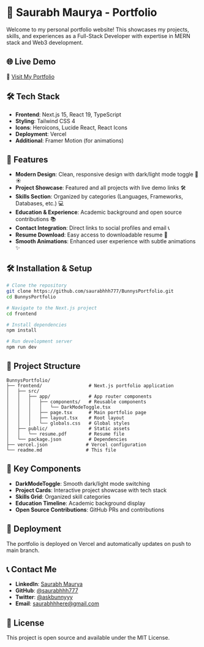 # 🚀 Saurabh Maurya - Portfolio

Welcome to my personal portfolio website! This showcases my projects, skills, and experiences as a Full-Stack Developer with expertise in MERN stack and Web3 development.

## 🌐 Live Demo
🔗 [Visit My Portfolio](https://www.asksaurabh.xyz/)

## 🛠 Tech Stack
- **Frontend**: Next.js 15, React 19, TypeScript
- **Styling**: Tailwind CSS 4
- **Icons**: Heroicons, Lucide React, React Icons
- **Deployment**: Vercel
- **Additional**: Framer Motion (for animations)



## 🚀 Features
- **Modern Design**: Clean, responsive design with dark/light mode toggle 🌙☀️
- **Project Showcase**: Featured and all projects with live demo links 🛠️
- **Skills Section**: Organized by categories (Languages, Frameworks, Databases, etc.) 💻
- **Education & Experience**: Academic background and open source contributions 📚
- **Contact Integration**: Direct links to social profiles and email 📞
- **Resume Download**: Easy access to downloadable resume 📄
- **Smooth Animations**: Enhanced user experience with subtle animations ✨

## 🛠 Installation & Setup
```bash
# Clone the repository
git clone https://github.com/saurabhhh777/BunnysPortfolio.git
cd BunnysPortfolio

# Navigate to the Next.js project
cd frontend

# Install dependencies
npm install

# Run development server
npm run dev
```

## 📁 Project Structure
```
BunnysPortfolio/
├── frontend/                 # Next.js portfolio application
│   ├── src/
│   │   ├── app/              # App router components
│   │   │   ├── components/   # Reusable components
│   │   │   │   └── DarkModeToggle.tsx
│   │   │   ├── page.tsx      # Main portfolio page
│   │   │   ├── layout.tsx    # Root layout
│   │   │   └── globals.css   # Global styles
│   ├── public/               # Static assets
│   │   └── resume.pdf        # Resume file
│   └── package.json          # Dependencies
├── vercel.json              # Vercel configuration
└── readme.md                # This file
```

## 🎨 Key Components
- **DarkModeToggle**: Smooth dark/light mode switching
- **Project Cards**: Interactive project showcase with tech stack
- **Skills Grid**: Organized skill categories
- **Education Timeline**: Academic background display
- **Open Source Contributions**: GitHub PRs and contributions

## 🚀 Deployment
The portfolio is deployed on Vercel and automatically updates on push to main branch.

## 📞 Contact Me
- **LinkedIn**: [Saurabh Maurya](https://www.linkedin.com/in/saurabh-maurya-92b727245/)
- **GitHub**: [@saurabhhh777](https://github.com/saurabhhh777)
- **Twitter**: [@askbunnyyy](https://x.com/askbunnyyy)
- **Email**: saurabhhhere@gmail.com

## 📄 License
This project is open source and available under the MIT License.
